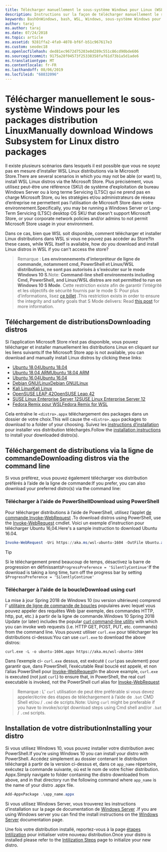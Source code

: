 ```yaml
---
title: Télécharger manuellement le sous-système Windows pour Linux (WSL) distributions
description: Instructions sur la façon de télécharger manuellement le sous-système Windows pour les distributions Linux.
keywords: BashOnWindows, bash, WSL, Windows, sous-système Windows pour Linux, WSL, sous-système Windows, distribution, Ubuntu, openSUSE, SLES, Debian, Kali
author: taraj
ms.author: taraj
ms.date: 07/24/2018
ms.topic: article
ms.assetid: 9281ffa2-4fa9-4078-bf6f-b51c967617e3
ms.custom: seodec18
ms.openlocfilehash: ded81ec9672d75203e0d289c551c86cd90bde606
ms.sourcegitcommit: 9175a28f04573f25338358faf61d73b1a5d1ade6
ms.translationtype: MT
ms.contentlocale: fr-FR
ms.lasthandoff: 08/06/2019
ms.locfileid: "68832096"
---
```

# <a name="manually-download-windows-subsystem-for-linux-distro-packages"></a><span data-ttu-id="81a73-104">Télécharger manuellement le sous-système Windows pour les packages distribution Linux</span><span class="sxs-lookup"><span data-stu-id="81a73-104">Manually download Windows Subsystem for Linux distro packages</span></span>

<span data-ttu-id="81a73-105">Il existe plusieurs scénarios dans lesquels il est possible que vous ne soyez pas en mesure d’installer WSL Linux distributions via le Microsoft Store.</span><span class="sxs-lookup"><span data-stu-id="81a73-105">There are several scenarios in which you may not be able (or want) to, install WSL Linux distros via the Microsoft Store.</span></span> <span data-ttu-id="81a73-106">Plus précisément, vous utilisez peut-être une référence (SKU) de système d’exploitation de bureau Windows Server ou à long terme Servicing (LTSC) qui ne prend pas en charge Microsoft Store, ou les stratégies et/ou administrateurs de réseau d’entreprise ne permettent pas l’utilisation de Microsoft Store dans votre environnement.</span><span class="sxs-lookup"><span data-stu-id="81a73-106">Specifically, you may be running a Windows Server or Long-Term Servicing (LTSC) desktop OS SKU that doesn't support Microsoft Store, or your corporate network policies and/or admins to not permit Microsoft Store usage in your environment.</span></span>

<span data-ttu-id="81a73-107">Dans ce cas, bien que WSL soit disponible, comment télécharger et installer Linux distributions dans WSL si vous ne pouvez pas accéder au Store?</span><span class="sxs-lookup"><span data-stu-id="81a73-107">In these cases, while WSL itself is available, how do you download and install Linux distros in WSL if you can't access the store?</span></span>

> <span data-ttu-id="81a73-108">Remarque : **Les environnements d’interpréteur de ligne de commande, notamment cmd, PowerShell et Linux/WSL distributions, ne sont pas autorisés à s’exécuter sur le mode Windows 10 S**.</span><span class="sxs-lookup"><span data-stu-id="81a73-108">Note: **Command-line shell environments including Cmd, PowerShell, and Linux/WSL distros are not permitted to run on Windows 10 S Mode**.</span></span> <span data-ttu-id="81a73-109">Cette restriction existe afin de garantir l’intégrité et les objectifs de sécurité fournis par le mode S: Pour plus d’informations, lisez [ce billet](https://blogs.msdn.microsoft.com/commandline/2017/05/18/will-linux-distros-run-on-windows-10-s/) .</span><span class="sxs-lookup"><span data-stu-id="81a73-109">This restriction exists in order to ensure the integrity and safety goals that S Mode delivers: Read [this post](https://blogs.msdn.microsoft.com/commandline/2017/05/18/will-linux-distros-run-on-windows-10-s/) for more information.</span></span>

## <a name="downloading-distros"></a><span data-ttu-id="81a73-110">Téléchargement de distributions</span><span class="sxs-lookup"><span data-stu-id="81a73-110">Downloading distros</span></span>

<span data-ttu-id="81a73-111">Si l’application Microsoft Store n’est pas disponible, vous pouvez télécharger et installer manuellement les distributions Linux en cliquant sur les liens suivants:</span><span class="sxs-lookup"><span data-stu-id="81a73-111">If the Microsoft Store app is not available, you can download and manually install Linux distros by clicking these links:</span></span>
* [<span data-ttu-id="81a73-112">Ubuntu 18,04</span><span class="sxs-lookup"><span data-stu-id="81a73-112">Ubuntu 18.04</span></span>](https://aka.ms/wsl-ubuntu-1804)
* [<span data-ttu-id="81a73-113">Ubuntu 18,04 ARM</span><span class="sxs-lookup"><span data-stu-id="81a73-113">Ubuntu 18.04 ARM</span></span>](https://aka.ms/wsl-ubuntu-1804-arm)
* [<span data-ttu-id="81a73-114">Ubuntu 16,04</span><span class="sxs-lookup"><span data-stu-id="81a73-114">Ubuntu 16.04</span></span>](https://aka.ms/wsl-ubuntu-1604)
* [<span data-ttu-id="81a73-115">Debian GNU/Linux</span><span class="sxs-lookup"><span data-stu-id="81a73-115">Debian GNU/Linux</span></span>](https://aka.ms/wsl-debian-gnulinux)
* [<span data-ttu-id="81a73-116">Kali Linux</span><span class="sxs-lookup"><span data-stu-id="81a73-116">Kali Linux</span></span>](https://aka.ms/wsl-kali-linux-new)
* [<span data-ttu-id="81a73-117">OpenSUSE LEAP 42</span><span class="sxs-lookup"><span data-stu-id="81a73-117">OpenSUSE Leap 42</span></span>](https://aka.ms/wsl-opensuse-42)
* [<span data-ttu-id="81a73-118">SUSE Linux Enterprise Server 12</span><span class="sxs-lookup"><span data-stu-id="81a73-118">SUSE Linux Enterprise Server 12</span></span>](https://aka.ms/wsl-sles-12)
* [<span data-ttu-id="81a73-119">Fedora Remix pour WSL</span><span class="sxs-lookup"><span data-stu-id="81a73-119">Fedora Remix for WSL</span></span>](https://github.com/WhitewaterFoundry/WSLFedoraRemix/releases/)

<span data-ttu-id="81a73-120">Cela entraîne le `<distro>.appx` téléchargement des packages dans un dossier de votre choix.</span><span class="sxs-lookup"><span data-stu-id="81a73-120">This will cause the `<distro>.appx` packages to download to a folder of your choosing.</span></span> <span data-ttu-id="81a73-121">Suivez les [instructions d’installation](#Installing-your-distro) pour installer vos distribution téléchargés.</span><span class="sxs-lookup"><span data-stu-id="81a73-121">Follow the [installation instructions](#Installing-your-distro) to install your downloaded distro(s).</span></span>

## <a name="downloading-distros-via-the-command-line"></a><span data-ttu-id="81a73-122">Téléchargement de distributions via la ligne de commande</span><span class="sxs-lookup"><span data-stu-id="81a73-122">Downloading distros via the command line</span></span>
<span data-ttu-id="81a73-123">Si vous préférez, vous pouvez également télécharger vos distribution préférés à l’aide de la ligne de commande:</span><span class="sxs-lookup"><span data-stu-id="81a73-123">If you prefer, you can also download your preferred distro(s) via the command line:</span></span>

 ### <a name="download-using-powershell"></a><span data-ttu-id="81a73-124">Télécharger à l’aide de PowerShell</span><span class="sxs-lookup"><span data-stu-id="81a73-124">Download using PowerShell</span></span>
 <span data-ttu-id="81a73-125">Pour télécharger distributions à l’aide de PowerShell, utilisez l’applet [de commande Invoke-WebRequest](https://msdn.microsoft.com/powershell/reference/5.1/microsoft.powershell.utility/invoke-webrequest) .</span><span class="sxs-lookup"><span data-stu-id="81a73-125">To download distros using PowerShell, use the [Invoke-WebRequest](https://msdn.microsoft.com/powershell/reference/5.1/microsoft.powershell.utility/invoke-webrequest) cmdlet.</span></span> <span data-ttu-id="81a73-126">Voici un exemple d’instruction pour télécharger Ubuntu 16,04.</span><span class="sxs-lookup"><span data-stu-id="81a73-126">Here's a sample instruction to download Ubuntu 16.04.</span></span>

```powershell
Invoke-WebRequest -Uri https://aka.ms/wsl-ubuntu-1604 -OutFile Ubuntu.appx -UseBasicParsing
```

> [!TIP]
> <span data-ttu-id="81a73-127">Si le téléchargement prend beaucoup de temps, désactivez la barre de progression en définissant`$ProgressPreference = 'SilentlyContinue'`</span><span class="sxs-lookup"><span data-stu-id="81a73-127">If the download is taking a long time, turn off the progress bar by setting `$ProgressPreference = 'SilentlyContinue'`</span></span>

### <a name="download-using-curl"></a><span data-ttu-id="81a73-128">Télécharger à l’aide de la boucle</span><span class="sxs-lookup"><span data-stu-id="81a73-128">Download using curl</span></span>
<span data-ttu-id="81a73-129">La mise à jour Spring 2018 de Windows 10 (ou version ultérieure) comprend l' [utilitaire de ligne de commande de boucles](https://curl.haxx.se/) populaires avec lequel vous pouvez appeler des requêtes Web (par exemple, des commandes HTTP, http, put, etc.) à partir de la ligne de commande.</span><span class="sxs-lookup"><span data-stu-id="81a73-129">Windows 10 Spring 2018 Update (or later) includes the popular [curl command-line utility](https://curl.haxx.se/) with which you can invoke web requests (i.e. HTTP GET, POST, PUT, etc. commands) from the command line.</span></span> <span data-ttu-id="81a73-130">Vous pouvez utiliser `curl.exe` pour télécharger les distributions ci-dessus:</span><span class="sxs-lookup"><span data-stu-id="81a73-130">You can use `curl.exe` to download the above distros:</span></span>

```console
curl.exe -L -o ubuntu-1604.appx https://aka.ms/wsl-ubuntu-1604
```

<span data-ttu-id="81a73-131">Dans l’exemple ci- `curl.exe` dessus, est exécuté ( `curl`pas seulement) pour garantir que, dans PowerShell, l’exécutable Real bouclé est appelé, et non l’alias PowerShell pour [Invoke-WebRequest](https://docs.microsoft.com/en-us/powershell/module/microsoft.powershell.utility/invoke-webrequest?view=powershell-6)</span><span class="sxs-lookup"><span data-stu-id="81a73-131">In the above example, `curl.exe` is executed (not just `curl`) to ensure that, in PowerShell, the real curl executable is invoked, not the PowerShell curl alias for [Invoke-WebRequest](https://docs.microsoft.com/en-us/powershell/module/microsoft.powershell.utility/invoke-webrequest?view=powershell-6)</span></span>

> <span data-ttu-id="81a73-132">Remarque : L' `curl` utilisation de peut être préférable si vous devez appeler/écrire des étapes de téléchargement à l’aide de `.bat` CMD Shell et/ou  /  `.cmd` de scripts.</span><span class="sxs-lookup"><span data-stu-id="81a73-132">Note: Using `curl` might be preferable if you have to invoke/script download steps using Cmd shell and/or `.bat` / `.cmd` scripts.</span></span>

## <a name="installing-your-distro"></a><span data-ttu-id="81a73-133">Installation de votre distribution</span><span class="sxs-lookup"><span data-stu-id="81a73-133">Installing your distro</span></span>
<span data-ttu-id="81a73-134">Si vous utilisez Windows 10, vous pouvez installer votre distribution avec PowerShell.</span><span class="sxs-lookup"><span data-stu-id="81a73-134">If you're using Windows 10 you can install your distro with PowerShell.</span></span> <span data-ttu-id="81a73-135">Accédez simplement au dossier contenant le distribution téléchargé à partir de la version ci-dessus et, dans ce `app_name` répertoire, exécutez la commande suivante, où est le nom de votre fichier distribution. Appx.</span><span class="sxs-lookup"><span data-stu-id="81a73-135">Simply navigate to folder containing the distro downloaded from above, and in that directory run the following command where `app_name` is the name of your distro .appx file.</span></span>  
```Powershell
Add-AppxPackage .\app_name.appx
```

<span data-ttu-id="81a73-136">Si vous utilisez Windows Server, vous trouverez les instructions d’installation sur la page de documentation de [Windows Server](install-on-server.md) .</span><span class="sxs-lookup"><span data-stu-id="81a73-136">If you are using Windows server you can find the install instructions on the [Windows Server](install-on-server.md) documentation page.</span></span>

<span data-ttu-id="81a73-137">Une fois votre distribution installé, reportez-vous à la page [étapes Intilization](initialize-distro.md) pour initialiser votre nouveau distribution.</span><span class="sxs-lookup"><span data-stu-id="81a73-137">Once your distro is installed please refer to the [Intilization Steps](initialize-distro.md) page to initialize your new distro.</span></span>
